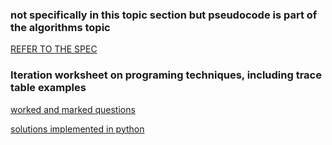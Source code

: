 ### not specifically in this topic section but pseudocode is part of the algorithms topic

[REFER TO THE SPEC](https://github.com/JachymT/a-level-cs-blog/edit/main/Algorithms%20and%20programming/2.2.1/Pseudocode/README.md)

### Iteration worksheet on programing techniques, including trace table examples
 
[worked and marked questions]()

[solutions implemented in python]()
